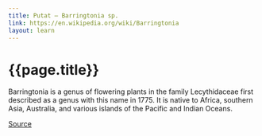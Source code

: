 ```yaml
---
title: Putat – Barringtonia sp.
link: https://en.wikipedia.org/wiki/Barringtonia
layout: learn
---
```

# {{page.title}}

Barringtonia is a genus of flowering plants in the family Lecythidaceae first described as a genus with this name in 1775. It is native to Africa, southern Asia, Australia, and various islands of the Pacific and Indian Oceans.

[Source](page.link)
